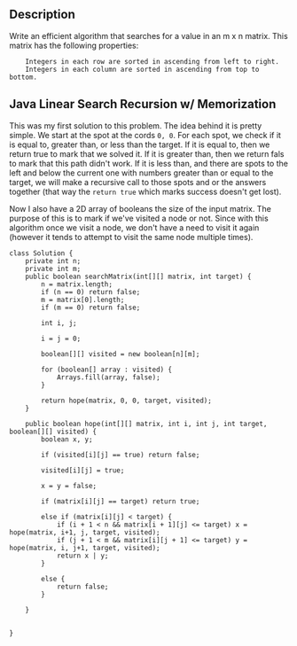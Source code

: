 ## Description

Write an efficient algorithm that searches for a value in an m x n matrix. This matrix has the following properties:

```
    Integers in each row are sorted in ascending from left to right.
    Integers in each column are sorted in ascending from top to bottom.
```

## Java Linear Search Recursion w/ Memorization

This was my first solution to this problem. The idea behind it is pretty simple. We start at the spot at the cords `0, 0`. For each spot, we check if it is equal to, greater than, or less than the target. If it is equal to, then we return true to mark that we solved it. If it is greater than, then we return fals to mark that this path didn't work. If it is less than, and there are spots to the left and below the current one with numbers greater than or equal to the target, we will make a recursive call to those spots and or the answers together (that way the `return true` which marks success doesn't get lost). 

Now I also have a 2D array of booleans the size of the input matrix. The purpose of this is to mark if we've visited a node or not. Since with this algorithm once we visit a node, we don't have a need to visit it again (however it tends to attempt to visit the same node multiple times).

```
class Solution {
    private int n;
    private int m;
    public boolean searchMatrix(int[][] matrix, int target) {
        n = matrix.length;
        if (n == 0) return false;
        m = matrix[0].length;
        if (m == 0) return false;
        
        int i, j;
        
        i = j = 0;
        
        boolean[][] visited = new boolean[n][m];
        
        for (boolean[] array : visited) {
            Arrays.fill(array, false);    
        }
        
        return hope(matrix, 0, 0, target, visited);
    }
    
    public boolean hope(int[][] matrix, int i, int j, int target, boolean[][] visited) {
        boolean x, y;
        
        if (visited[i][j] == true) return false;
        
        visited[i][j] = true;
        
        x = y = false;
        
        if (matrix[i][j] == target) return true;
        
        else if (matrix[i][j] < target) {
            if (i + 1 < n && matrix[i + 1][j] <= target) x = hope(matrix, i+1, j, target, visited);
            if (j + 1 < m && matrix[i][j + 1] <= target) y = hope(matrix, i, j+1, target, visited);
            return x | y;
        }
        
        else {
            return false;
        }
        
    }
    
    
}
```